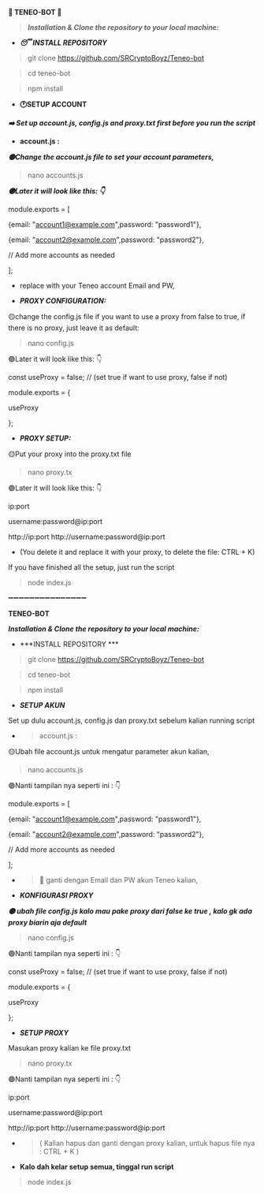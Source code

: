 **🤑 TENEO-BOT 🤑**
>***Installation & Clone the repository to your local machine:***


- ***😴 INSTALL REPOSITORY***

>git clone https://github.com/SRCryptoBoyz/Teneo-bot

>cd teneo-bot

>npm install



- **🕐SETUP ACCOUNT**

***➡️ Set up account.js, config.js and proxy.txt first before you run the script***

- **account.js :** 

***🟡Change the account.js file to set your account parameters,***

>nano accounts.js

***🟣Later it will look like this: 👇***

module.exports = [

{email: "account1@example.com",password: "password1"},

{email: "account2@example.com",password: "password2"},

  // Add more accounts as needed
  
];

- replace with your Teneo account Email and PW,


- ***PROXY CONFIGURATION:***

🟡change the config.js file if you want to use a proxy from false to true, if there is no proxy, just leave it as default: 

>nano config.js

🟣Later it will look like this: 👇

const useProxy = false; // (set true if want to use proxy, false if not)

module.exports = {

useProxy

};

- ***PROXY SETUP:***

🟡Put your proxy into the proxy.txt file 

>nano proxy.tx 

🟣Later it will look like this: 👇

ip:port

username:password@ip:port 

http://ip:port http://username:password@ip:port

- (You delete it and replace it with your proxy, to delete the file: CTRL + K)

If you have finished all the setup, just run the script

>node index.js

➖➖➖➖➖➖➖➖➖➖➖➖➖➖➖
 
 **TENEO-BOT**

***Installation & Clone the repository to your local machine:***

- ***INSTALL REPOSITORY ***

>git clone https://github.com/SRCryptoBoyz/Teneo-bot
 
>cd teneo-bot

>npm install

- ***SETUP AKUN***

Set up dulu account.js, config.js dan proxy.txt sebelum kalian running script

- >account.js : 

🟡Ubah file account.js untuk mengatur parameter akun kalian, 

>nano accounts.js

🟣Nanti tampilan nya seperti ini : 👇

module.exports = [

{email: "account1@example.com",password: "password1"},

{email: "account2@example.com",password: "password2"},

  // Add more accounts as needed

];

- >📝 ganti dengan Email dan PW akun Teneo kalian,

- ***KONFIGURASI PROXY***

***🟡 ubah file config.js kalo mau pake proxy dari false ke true , kalo gk ada proxy biarin aja default***

>nano config.js

🟣Nanti tampilan nya seperti ini : 👇

const useProxy = false; // (set true if want to use proxy, false if not)

module.exports = {

  useProxy

};

- ***SETUP PROXY***

Masukan proxy kalian ke file proxy.txt 

>nano proxy.tx 

🟣Nanti tampilan nya seperti ini : 👇

ip:port

username:password@ip:port 

http://ip:port http://username:password@ip:port

- >( Kalian hapus dan ganti dengan proxy kalian, untuk hapus file nya : CTRL + K )

- **Kalo dah kelar setup semua, tinggal run script**

>node index.js

